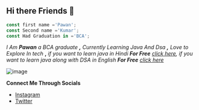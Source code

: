 ## Hi there Friends 👋

```ts
const first name ='Pawan';
const Second name ='Kumar';
const Had Graduation in ='BCA';

```

*I Am **Pawan** a BCA graduate **,**
Currently Learning Java And Dsa **,**
Love to Explore In tech* **,**
*if you want to learn java in Hindi **For Free** [click here](https://www.youtube.com/watch?v=ntLJmHOJ0ME&list=PLu0W_9lII9agS67Uits0UnJyrYiXhDS6q),
if you want to learn java along with DSA in English **For Free** [click here](https://www.youtube.com/watch?v=rZ41y93P2Qo&list=PL9gnSGHSqcnr_DxHsP7AW9ftq0AtAyYqJ&index=1)*

![image](https://images.unsplash.com/photo-1504805572947-34fad45aed93?ixlib=rb-1.2.1&ixid=MnwxMjA3fDB8MHxwaG90by1wYWdlfHx8fGVufDB8fHx8&auto=format&fit=crop&w=1170&q=80)

**Connect Me Through Socials**
- [Instagram](https://www.instagram.com/pawankumarstar/)
- [Twitter](https://twitter.com/PaWaNKuMaRsrkvk)







<!--
**Pawankumar-1998/Pawankumar-1998** is a ✨ _special_ ✨ repository because its `README.md` (this file) appears on your GitHub profile.

Here are some ideas to get you started:

- 🔭 I’m currently working on ...
- 🌱 I’m currently learning ...
- 👯 I’m looking to collaborate on ...
- 🤔 I’m looking for help with ...
- 💬 Ask me about ...
- 📫 How to reach me: ...
- 😄 Pronouns: ...
- ⚡ Fun fact: ...
-->
